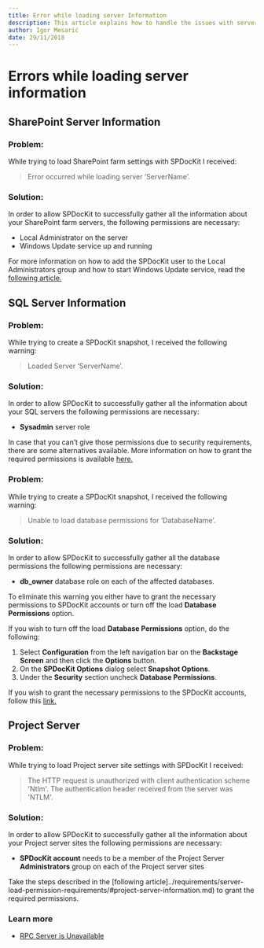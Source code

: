 ```yaml
---
title: Error while loading server Information
description: This article explains how to handle the issues with server load.
author: Igor Mesarić
date: 29/11/2018
---
```


# Errors while loading server information

## SharePoint Server Information

### Problem:

While trying to load SharePoint farm settings with SPDocKit I received:

> Error occurred while loading server ‘ServerName’.

### Solution:

In order to allow SPDocKit to successfully gather all the information about your SharePoint farm servers, the following permissions are necessary:

* Local Administrator on the server
* Windows Update service up and running

For more information on how to add the SPDocKit user to the Local Administrators group and how to start Windows Update service, read the [following article.](../../../requirements/server-load-permission-requirements.md#sharepoint-server-information)

## SQL Server Information

### Problem:

While trying to create a SPDocKit snapshot, I received the following warning:

> Loaded Server ‘ServerName’.

### Solution:

In order to allow SPDocKit to successfully gather all the information about your SQL servers the following permissions are necessary:

* **Sysadmin** server role

In case that you can’t give those permissions due to security requirements, there are some alternatives available. More information on how to grant the required permissions is available [here.](../../../requirements/server-load-permission-requirements.md#sql-server-information)

### Problem:

While trying to create a SPDocKit snapshot, I received the following warning:

> Unable to load database permissions for ‘DatabaseName’.

### Solution:

In order to allow SPDocKit to successfully gather all the database permissions the following permissions are necessary:

* **db\_owner** database role on each of the affected databases.

To eliminate this warning you either have to grant the necessary permissions to SPDocKit accounts or turn off the load **Database Permissions** option.

If you wish to turn off the load **Database Permissions** option, do the following:

1. Select **Configuration** from the left navigation bar on the **Backstage Screen** and then click the **Options** button.
2. On the **SPDocKit Options** dialog select **Snapshot Options**.
3. Under the **Security** section uncheck **Database Permissions**.

If you wish to grant the necessary permissions to the SPDocKit accounts, follow this [link.](../../../requirements/server-load-permission-requirements.md#sql-server-information)

## Project Server

### Problem:

While trying to load Project server site settings with SPDocKit I received:

> The HTTP request is unauthorized with client authentication scheme 'Ntlm'. The authentication header received from the server was 'NTLM'.

### Solution:

In order to allow SPDocKit to successfully gather all the information about your Project server sites the following permissions are necessary:

* **SPDocKit account** needs to be a member of the Project Server **Administrators** group on each of the Project server sites

Take the steps described in the \[following article\]../requirements/server-load-permission-requirements/\#project-server-information.md\) to grant the required permissions.

### Learn more

* [RPC Server is Unavailable](../../../troubleshooting/server-load-and-user-permissions/rpc-server-unavailable.md)

